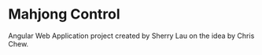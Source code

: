 # Mahjong Control

Angular Web Application project created by Sherry Lau on the idea by Chris Chew.
